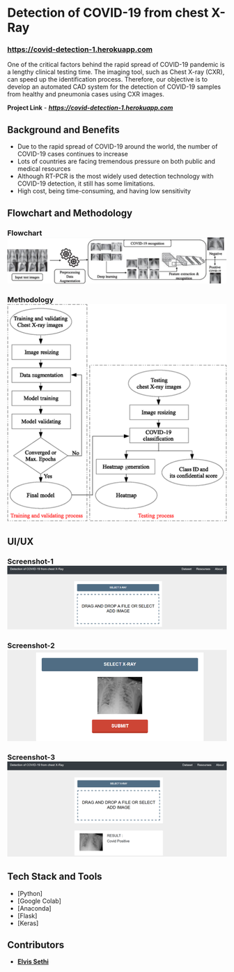 # Detection of COVID-19 from chest X-Ray
### https://covid-detection-1.herokuapp.com

One of the critical factors behind the rapid spread of COVID-19 pandemic is a lengthy clinical testing time. The imaging tool, such as Chest X-ray (CXR), can speed up the identification process. Therefore, our objective is to develop an automated CAD system for the detection of COVID-19 samples from healthy and pneumonia cases using CXR images.

**Project Link** - ***https://covid-detection-1.herokuapp.com***


## Background and Benefits
 - Due to the rapid spread of COVID-19 around the world, the number of COVID-19 cases continues to increase
 - Lots of countries are facing tremendous pressure on both public and medical resources
 - Although RT-PCR is the most widely used detection technology with COVID-19 detection, it still has some limitations.
 - High cost, being time-consuming, and having low sensitivity


 ## Flowchart and Methodology
 ### Flowchart![enter image description here](https://raw.githubusercontent.com/ElvisSethi/COVID_Detection/main/img6.jpeg)
 ### Methodology![enter image description here](https://raw.githubusercontent.com/ElvisSethi/COVID_Detection/main/img7.png)


 ## UI/UX
 ### Screenshot-1![enter image description here](https://raw.githubusercontent.com/ElvisSethi/COVID_Detection/main/img2.png)
 ### Screenshot-2![enter image description here](https://raw.githubusercontent.com/ElvisSethi/COVID_Detection/main/img3.png)
 ### Screenshot-3![enter image description here](https://raw.githubusercontent.com/ElvisSethi/COVID_Detection/main/img4.png)


## Tech Stack and Tools

 - [Python]
 - [Google Colab]
 - [Anaconda]
 - [Flask]
 - [Keras]
 
## Contributors 
 - [**Elvis Sethi**](https://github.com/ElvisSethi)  
